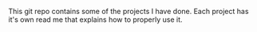 This git repo contains some of the projects I have done.
Each project has it's own read me that explains how to properly use it.
